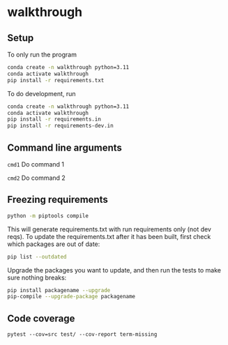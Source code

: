 # walkthrough

## Setup

To only run the program

```bash
conda create -n walkthrough python=3.11
conda activate walkthrough
pip install -r requirements.txt
```

To do development, run

```bash
conda create -n walkthrough python=3.11
conda activate walkthrough
pip install -r requirements.in
pip install -r requirements-dev.in
```

## Command line arguments

`cmd1`
Do command 1

`cmd2`
Do command 2

## Freezing requirements

```bash
python -m piptools compile
```

This will generate requirements.txt with run requirements only (not dev reqs). To update the requirements.txt after it has been built, first check which packages are out of date:

```bash
pip list --outdated
```

Upgrade the packages you want to update, and then run the tests to make sure nothing breaks:

```bash
pip install packagename --upgrade
pip-compile --upgrade-package packagename
```

## Code coverage

`pytest --cov=src test/ --cov-report term-missing`
